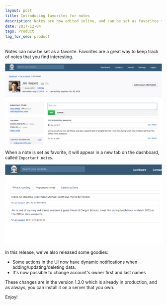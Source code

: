```yaml
---
layout: post
title: Introducing favorites for notes
description: Notes are now edited inline, and can be set as favorites to end up on the dashboard.
date: 2017-12-04
tags: Product
tag_for_seo: product
---
```


Notes can now be set as a favorite. Favorites are a great way to keep track of notes that you find interesting.

![image](/assets/img/posts/2017-12-04-inline-notes.png)

When a note is set as favorite, it will appear in a new tab on the dashboard, called `Important notes`.

![image](/assets/img/posts/2017-12-04-notes-dashboard.png)

In this release, we've also released some goodies:
* Some actions in the UI now have dynamic notifications when adding/updating/deleting data.
* It's now possible to change account's owner first and last names

These changes are in the version 1.3.0 which is already in production, and as always, you can install it on a server that you own.

Enjoy!
